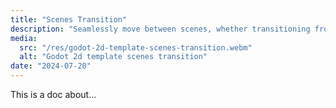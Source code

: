 ```yaml
---
title: "Scenes Transition"
description: "Seamlessly move between scenes, whether transitioning from a title screen to a level or from one level to another. Customize the transition effects to match your game’s aesthetic."
media:
  src: "/res/godot-2d-template-scenes-transition.webm"
  alt: "Godot 2d template scenes transition"
date: "2024-07-20"
---
```


This is a doc about...